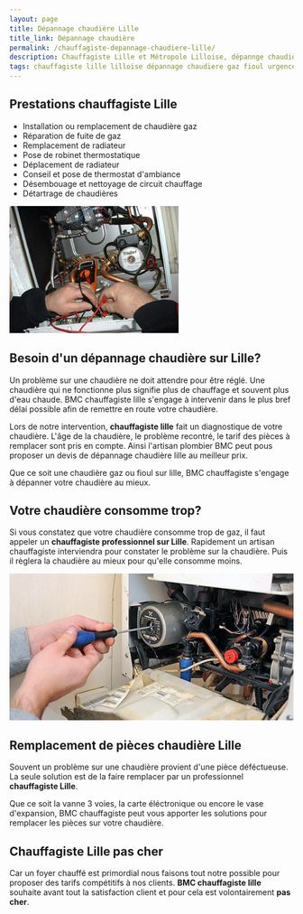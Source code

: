 ```yaml
---
layout: page
title: Dépannage chaudière Lille 
title_link: Dépannage chaudière
permalink: /chauffagiste-depannage-chaudiere-lille/
description: Chauffagiste Lille et Métropole Lilloise, dépannge chaudière
tags: chauffagiste lille lilloise dépannage chaudiere gaz fioul urgence 
---
```


## Prestations chauffagiste Lille

 - Installation ou remplacement de chaudière gaz
 - Réparation de fuite de gaz
 - Remplacement de radiateur
 - Pose de robinet thermostatique
 - Déplacement de radiateur
 - Conseil et pose de thermostat d'ambiance
 - Désembouage et nettoyage de circuit chauffage
 - Détartrage de chaudières

![dépannage chaudiere](/images/depannage-chaudiere-0.jpg "dépannage chaudiere gaz")


## Besoin d'un dépannage chaudière sur Lille?

Un problème sur une chaudière ne doit attendre pour être réglé.
Une chaudière qui ne fonctionne plus signifie plus de chauffage et souvent plus d'eau chaude.
BMC chauffagiste lille s'engage à intervenir dans le plus bref délai possible afin de remettre en route votre chaudière.

Lors de notre intervention, **chauffagiste lille** fait un diagnostique de votre chaudière.
L'âge de la chaudière, le problème recontré, le tarif des pièces à remplacer sont pris en compte.
Ainsi l'artisan plombier BMC peut pous proposer un devis de dépannage chaudière lille au meilleur prix.

Que ce soit une chaudière gaz ou fioul sur lille, BMC chauffagiste s'engage à dépanner votre chaudière au mieux.

## Votre chaudière consomme trop?

Si vous constatez que votre chaudière consomme trop de gaz, il faut appeler un **chauffagiste professionnel sur Lille**.
Rapidement un artisan chauffagiste interviendra pour constater le problème sur la chaudière.
Puis il règlera la chaudière au mieux pour qu'elle consomme moins.

![dépannage chaudiere](/images/depannage-chaudiere-1.png "dépannage chaudiere gaz")

## Remplacement de pièces chaudière Lille

Souvent un problème sur une chaudière provient d'une pièce déféctueuse.
La seule solution est de la faire remplacer par un professionnel **chauffagiste Lille**.

Que ce soit la vanne 3 voies, la carte éléctronique ou encore le vase d'expansion, BMC chauffagiste peut vous apporter les solutions pour remplacer les pièces sur votre chaudière.

## Chauffagiste Lille pas cher

Car un foyer chauffé est primordial nous faisons tout notre possible pour proposer des tarifs compétitifs à nos clients. **BMC chauffagiste lille** souhaite avant tout la satisfaction client et pour cela est volontairement **pas cher**.



